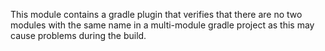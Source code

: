 This module contains a gradle plugin that verifies that there are no two modules with the same name in a multi-module
gradle project as this may cause problems during the build.